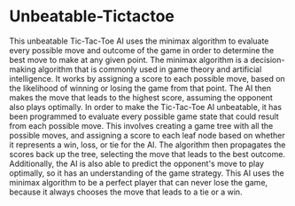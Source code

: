 # Unbeatable-Tictactoe

This unbeatable Tic-Tac-Toe AI uses the minimax algorithm to evaluate every possible move and outcome of the game in order to determine the best move to make at any given point. The minimax algorithm is a decision-making algorithm that is commonly used in game theory and artificial intelligence. It works by assigning a score to each possible move, based on the likelihood of winning or losing the game from that point. The AI then makes the move that leads to the highest score, assuming the opponent also plays optimally.
In order to make the Tic-Tac-Toe AI unbeatable, it has been programmed to evaluate every possible game state that could result from each possible move. This involves creating a game tree with all the possible moves, and assigning a score to each leaf node based on whether it represents a win, loss, or tie for the AI. The algorithm then propagates the scores back up the tree, selecting the move that leads to the best outcome.
Additionally, the AI is also able to predict the opponent's move to play optimally, so it has an understanding of the game strategy. This AI uses the minimax algorithm to be a perfect player that can never lose the game, because it always chooses the move that leads to a tie or a win.
